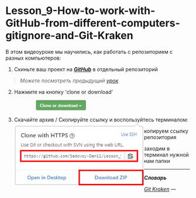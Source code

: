 # Lesson_9-How-to-work-with-GitHub-from-different-computers-gitignore-and-Git-Kraken

В этом видеоуроке мы научились, как работать с репозиторием с разных компьютеров:

1) Скиньте ваш проект на [_**GitHub**_](https://github.com) в отдельный репозиторий
> _Можете посмотреть предыдущий [урок](https://github.com/Sadovoy-Danil/Lesson_8-Learning-to-work-with-the-Git-version-control-system-and-the-GitHub-service.git)_

2) <p>Нажмите на кнопку 'clone or download' </p>
&nbsp;&nbsp;&nbsp;&nbsp;&nbsp;&nbsp;&nbsp;&nbsp;&nbsp;&nbsp;&nbsp;&nbsp;&nbsp;&nbsp;&nbsp;&nbsp;&nbsp;&nbsp;&nbsp;&nbsp;&nbsp;<img src = "/img/btn_clone.png">

3) <p>Скачайте архив / Скопируйте ссылку и воспользуйтесь терминалом:
   <img src = "/img/git_download_zip.png" align = 'left'>
  
   копируем ссылку репозитория
  
   заходим в терминал нужной нам папки
  
  </p>

<hr>

_**Словарь**_

[_Git Kraken_]() — 

